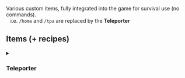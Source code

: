 Various custom items, fully integrated into the game for survival use (no commands).<br>
&nbsp;&nbsp;&nbsp;i.e. `/home` and `/tpa` are replaced by the **Teleporter**

## Items (+ recipes)
<details>
  <summary>&nbsp;<h3>Teleporter</h3></summary>
  
  All recipes are shown in the recipe book, but some recipes require multiple of an item.<br>

  Allows you to teleport to either a linked anchor or a linked teleporter (if held by a player), up to a limited range. Limited number of anchor connections, but unlimited other teleporters. Teleporters can be linked by crafting them together. Can be repaired in an anvil using ender pearls. Taking damage cancels teleport.
  #### Teleporter
    Base Range: 500
    Base Uses: 5
    Base Use Time: 10
    Base Connections: 1
  ![image](https://github.com/user-attachments/assets/f9024200-4f2a-46f4-9ef1-5481478e3dbb)
  
  #### Evolved Teleporter
    Base Range: 1000
    Base Uses: 10
    Base Use Time: 10
    Base Connections: 1
  ![image](https://github.com/user-attachments/assets/3830feb0-75cc-4a1f-83b7-c2fedae8dd82)

  #### Teleportation Anchor
  ![image](https://github.com/user-attachments/assets/f530054c-6882-4129-b414-b997337a82d2)

  <details>
    <summary>&nbsp;<h3>Upgrades</h3></summary>

  Can be applied up to twice to both base and evolved teleporters.
  ### Range
    Range: +750
  ![image](https://github.com/user-attachments/assets/cb22d8c6-83d1-4467-a542-8f0ceed2d7a7)

  ### Use Time
    Use Time: -3
  ![image](https://github.com/user-attachments/assets/bc1df5e7-ca7d-4118-9320-cd7ab1a41928)

  ### Connections
    Connections: +2
  ![image](https://github.com/user-attachments/assets/8e76bf27-adcc-4725-8376-7b2c23908915)

  ### Uses
    Uses: +5
  ![image](https://github.com/user-attachments/assets/0b5e1310-f7e0-4966-8497-a852f89a7c20)
  </details>
  <details>
    <summary>&nbsp;<h3>Final Upgrades</h3></summary>

  Can be applied once to evolved teleporters which have all of the normal upgrade variant.
  ### Range
    Range: infinite
  ![image](https://github.com/user-attachments/assets/0049e1fd-9456-4b19-b472-095b3bb0cf40)

  ### Use Time
    Use Time: 2
    Getting damaged no longer cancels teleportation.
  ![image](https://github.com/user-attachments/assets/c8fd896b-bc4a-4199-a551-9801e8fd7b07)

  ### Connections
    Connections: infinite
  ![image](https://github.com/user-attachments/assets/5f6e2979-53b6-4612-b071-5dd7a7241cee)

  ### Uses
    Uses: infinite
  ![image](https://github.com/user-attachments/assets/68f99844-92c4-4a92-a1f4-ace8118c5930)
  </details>
</details>
